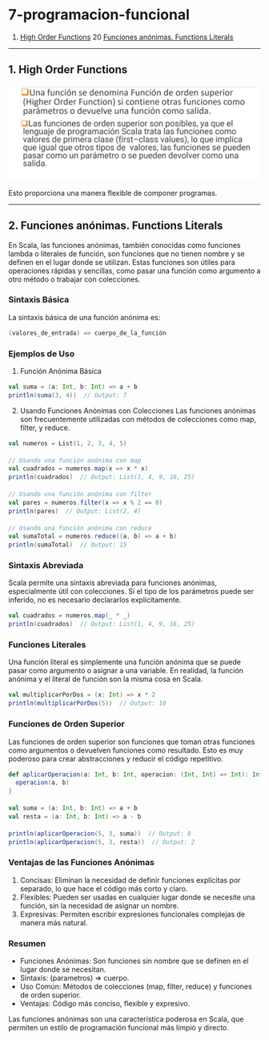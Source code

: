 # 7-programacion-funcional

1. [High Order Functions](#schema1)
20 [Funciones anónimas. Functions Literals](#schema2)


<hr>

<a name="schema1"></a>

## 1. High Order Functions

![](./img/intro.png)

Esto proporciona una manera flexible de componer programas.


<hr>

<a name="schema2"></a>

## 2. Funciones anónimas. Functions Literals

En Scala, las funciones anónimas, también conocidas como funciones lambda o literales de función, son funciones que no tienen nombre y se definen en el lugar donde se utilizan. Estas funciones son útiles para operaciones rápidas y sencillas, como pasar una función como argumento a otro método o trabajar con colecciones.

### **Sintaxis Básica**
La sintaxis básica de una función anónima es:

```scala
(valores_de_entrada) => cuerpo_de_la_función
```
### **Ejemplos de Uso**
1. Función Anónima Básica
```scala
val suma = (a: Int, b: Int) => a + b
println(suma(3, 4))  // Output: 7
```
2. Usando Funciones Anónimas con Colecciones
Las funciones anónimas son frecuentemente utilizadas con métodos de colecciones como map, filter, y reduce.

```scala
val numeros = List(1, 2, 3, 4, 5)

// Usando una función anónima con map
val cuadrados = numeros.map(x => x * x)
println(cuadrados)  // Output: List(1, 4, 9, 16, 25)

// Usando una función anónima con filter
val pares = numeros.filter(x => x % 2 == 0)
println(pares)  // Output: List(2, 4)

// Usando una función anónima con reduce
val sumaTotal = numeros.reduce((a, b) => a + b)
println(sumaTotal)  // Output: 15
```
### **Sintaxis Abreviada**
Scala permite una sintaxis abreviada para funciones anónimas, especialmente útil con colecciones. Si el tipo de los parámetros puede ser inferido, no es necesario declararlos explícitamente.

```scala
val cuadrados = numeros.map(_ * _)
println(cuadrados)  // Output: List(1, 4, 9, 16, 25)
```
### **Funciones Literales**
Una función literal es simplemente una función anónima que se puede pasar como argumento o asignar a una variable. En realidad, la función anónima y el literal de función son la misma cosa en Scala.

```scala
val multiplicarPorDos = (x: Int) => x * 2
println(multiplicarPorDos(5))  // Output: 10
```
### **Funciones de Orden Superior**
Las funciones de orden superior son funciones que toman otras funciones como argumentos o devuelven funciones como resultado. Esto es muy poderoso para crear abstracciones y reducir el código repetitivo.

```scala
def aplicarOperacion(a: Int, b: Int, operacion: (Int, Int) => Int): Int = {
  operacion(a, b)
}

val suma = (a: Int, b: Int) => a + b
val resta = (a: Int, b: Int) => a - b

println(aplicarOperacion(5, 3, suma))  // Output: 8
println(aplicarOperacion(5, 3, resta))  // Output: 2
```
### **Ventajas de las Funciones Anónimas**
1. Concisas: Eliminan la necesidad de definir funciones explícitas por separado, lo que hace el código más corto y claro.
2. Flexibles: Pueden ser usadas en cualquier lugar donde se necesite una función, sin la necesidad de asignar un nombre.
3. Expresivas: Permiten escribir expresiones funcionales complejas de manera más natural.
### **Resumen**
- Funciones Anónimas: Son funciones sin nombre que se definen en el lugar donde se necesitan.
- Sintaxis: (parametros) => cuerpo.
- Uso Común: Métodos de colecciones (map, filter, reduce) y funciones de orden superior.
- Ventajas: Código más conciso, flexible y expresivo.

Las funciones anónimas son una característica poderosa en Scala, que permiten un estilo de programación funcional más limpio y directo.






